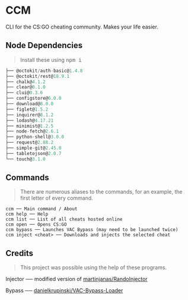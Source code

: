 # CCM
CLI for the CS:GO cheating community. Makes your life easier.

## Node Dependencies
> Install these using <kbd>npm i</kbd>
```js
├── @octokit/auth-basic@1.4.8
├── @octokit/rest@18.9.1
├── chalk@4.1.2
├── clear@0.1.0
├── clui@0.3.6
├── configstore@6.0.0
├── download@8.0.0
├── figlet@1.5.2
├── inquirer@8.1.2
├── lodash@4.17.21
├── minimist@1.2.5
├── node-fetch@2.6.1
├── python-shell@3.0.0
├── request@2.88.2
├── simple-git@2.45.0
├── tabletojson@2.0.7
└── touch@3.1.0
```

## Commands
> There are numerous aliases to the commands, for an example, the first letter of every command.
```
ccm ── Main command / About
ccm help ── Help
ccm list ── List of all cheats hosted online
ccm open ── Opens CS:GO
ccm bypass ── Launches VAC Bypass (may need to be launched twice)
ccm inject <cheat> ── Downloads and injects the selected cheat
```

## Credits
> This project was possible using the help of these programs.

Injector ── modified version of [martinjanas/RandoInjector](https://github.com/martinjanas/RandoInjector)

Bypass ── [danielkrupinski/VAC-Bypass-Loader](https://github.com/danielkrupinski/VAC-Bypass-Loader)